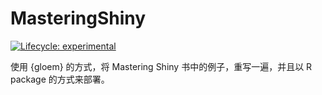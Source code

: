 
<!-- README.md is generated from README.Rmd. Please edit that file -->

# MasteringShiny

<!-- badges: start -->

[![Lifecycle:
experimental](https://img.shields.io/badge/lifecycle-experimental-orange.svg)](https://lifecycle.r-lib.org/articles/stages.html#experimental)
<!-- badges: end -->

使用 {gloem} 的方式，将 Mastering Shiny 书中的例子，重写一遍，并且以 R
package 的方式来部署。
